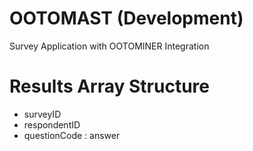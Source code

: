 # OOTOMAST (Development)
Survey Application with OOTOMINER Integration

# Results Array Structure
- surveyID
-  respondentID
-   questionCode : answer
